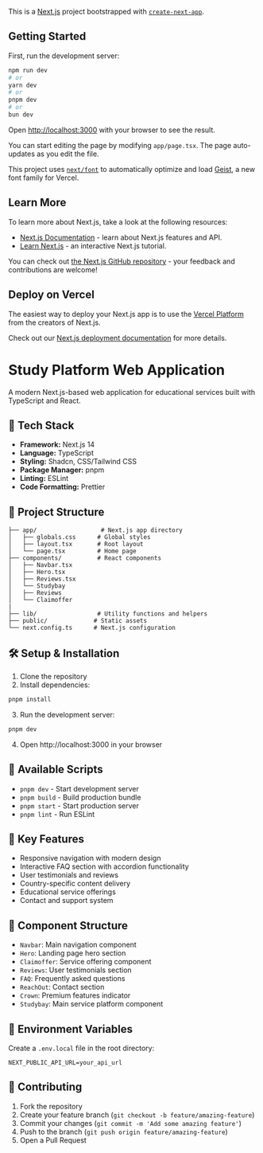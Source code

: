 This is a [Next.js](https://nextjs.org) project bootstrapped with [`create-next-app`](https://nextjs.org/docs/app/api-reference/cli/create-next-app).

## Getting Started

First, run the development server:

```bash
npm run dev
# or
yarn dev
# or
pnpm dev
# or
bun dev
```

Open [http://localhost:3000](http://localhost:3000) with your browser to see the result.

You can start editing the page by modifying `app/page.tsx`. The page auto-updates as you edit the file.

This project uses [`next/font`](https://nextjs.org/docs/app/building-your-application/optimizing/fonts) to automatically optimize and load [Geist](https://vercel.com/font), a new font family for Vercel.

## Learn More

To learn more about Next.js, take a look at the following resources:

- [Next.js Documentation](https://nextjs.org/docs) - learn about Next.js features and API.
- [Learn Next.js](https://nextjs.org/learn) - an interactive Next.js tutorial.

You can check out [the Next.js GitHub repository](https://github.com/vercel/next.js) - your feedback and contributions are welcome!

## Deploy on Vercel

The easiest way to deploy your Next.js app is to use the [Vercel Platform](https://vercel.com/new?utm_medium=default-template&filter=next.js&utm_source=create-next-app&utm_campaign=create-next-app-readme) from the creators of Next.js.

Check out our [Next.js deployment documentation](https://nextjs.org/docs/app/building-your-application/deploying) for more details.


# Study Platform Web Application

A modern Next.js-based web application for educational services built with TypeScript and React.

## 🚀 Tech Stack

- **Framework:** Next.js 14
- **Language:** TypeScript
- **Styling:** Shadcn, CSS/Tailwind CSS
- **Package Manager:** pnpm
- **Linting:** ESLint
- **Code Formatting:** Prettier

## 📁 Project Structure

```
├── app/                  # Next.js app directory
│   ├── globals.css      # Global styles
│   ├── layout.tsx       # Root layout
│   └── page.tsx         # Home page
├── components/          # React components
│   ├── Navbar.tsx
│   ├── Hero.tsx
│   ├── Reviews.tsx
│   └── Studybay
│   ├── Reviews
│   └── Claimoffer
|    
├── lib/                 # Utility functions and helpers
├── public/             # Static assets
└── next.config.ts      # Next.js configuration

```

## 🛠️ Setup & Installation

1. Clone the repository
2. Install dependencies:
```bash
pnpm install
```
3. Run the development server:
```bash
pnpm dev
```
4. Open http://localhost:3000 in your browser

## 🔧 Available Scripts

- `pnpm dev` - Start development server
- `pnpm build` - Build production bundle
- `pnpm start` - Start production server
- `pnpm lint` - Run ESLint

## 📱 Key Features

- Responsive navigation with modern design
- Interactive FAQ section with accordion functionality
- User testimonials and reviews
- Country-specific content delivery
- Educational service offerings
- Contact and support system

## 🔨 Component Structure

- `Navbar`: Main navigation component
- `Hero`: Landing page hero section
- `Claimoffer`: Service offering component
- `Reviews`: User testimonials section
- `FAQ`: Frequently asked questions
- `ReachOut`: Contact section
- `Crown`: Premium features indicator
- `Studybay`: Main service platform component

## 🔑 Environment Variables

Create a `.env.local` file in the root directory:

```env
NEXT_PUBLIC_API_URL=your_api_url
```

## 📝 Contributing

1. Fork the repository
2. Create your feature branch (`git checkout -b feature/amazing-feature`)
3. Commit your changes (`git commit -m 'Add some amazing feature'`)
4. Push to the branch (`git push origin feature/amazing-feature`)
5. Open a Pull Request
